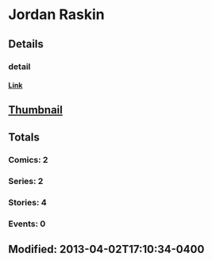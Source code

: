 # Jordan  Raskin 
## Details
### detail
#### [Link](http://marvel.com/comics/creators/8821/jordan_raskin?utm_campaign=apiRef&utm_source=225578a89fc76f3d20fbffda5d17a88d)
## [Thumbnail](http://i.annihil.us/u/prod/marvel/i/mg/b/40/image_not_available.jpg)
## Totals
### Comics: 2
### Series: 2
### Stories: 4
### Events: 0
## Modified: 2013-04-02T17:10:34-0400